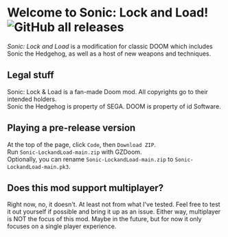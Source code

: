 # Welcome to Sonic: Lock and Load! ![GitHub all releases](https://img.shields.io/github/downloads/SpeedStriker243/sonicdoom/total)
*Sonic: Lock and Load* is a modification for classic DOOM which includes Sonic the Hedgehog, as well as a host of new weapons and techniques.

## Legal stuff
Sonic: Lock & Load is a fan-made Doom mod. All copyrights go to their intended holders.<br>
Sonic the Hedgehog is property of SEGA. DOOM is property of id Software.

## Playing a pre-release version
At the top of the page, click `Code`, then `Download ZIP`.<br>
Run `Sonic-LockandLoad-main.zip` with GZDoom.<br>
Optionally, you can rename `Sonic-LockandLoad-main.zip` to `Sonic-LockandLoad-main.pk3`.

## Does this mod support multiplayer?
Right now, no, it doesn't. At least not from what I've tested. Feel free to test it out yourself if possible and bring it up as an issue.
Either way, multiplayer is NOT the focus of this mod. Maybe in the future, but for now it only focuses on a single player experience.
